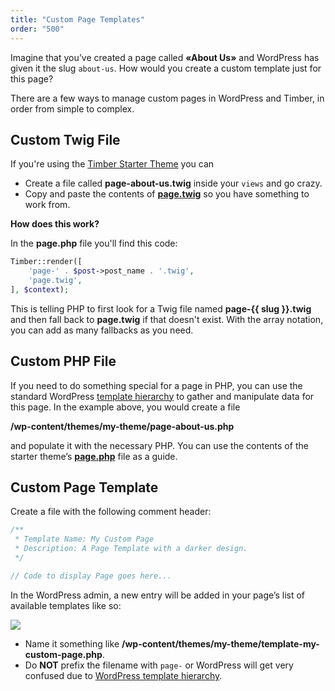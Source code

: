 ```yaml
---
title: "Custom Page Templates"
order: "500"
---
```


Imagine that you’ve created a page called **«About Us»** and WordPress has given it the slug `about-us`. How would you create a custom template just for this page?

There are a few ways to manage custom pages in WordPress and Timber, in order from simple to complex.

## Custom Twig File

If you're using the [Timber Starter Theme](https://github.com/timber/starter-theme) you can

* Create a file called **page-about-us.twig** inside your `views` and go crazy.
* Copy and paste the contents of [**page.twig**](https://github.com/timber/starter-theme/blob/master/templates/page.twig) so you have something to work from.

**How does this work?**

In the **page.php** file you'll find this code:

```php
Timber::render([
    'page-' . $post->post_name . '.twig',
    'page.twig',
], $context);
```

This is telling PHP to first look for a Twig file named **page-{{ slug }}.twig** and then fall back to **page.twig** if that doesn't exist. With the array notation, you can add as many fallbacks as you need.

## Custom PHP File

If you need to do something special for a page in PHP, you can use the standard WordPress [template hierarchy](http://codex.wordpress.org/Template_Hierarchy) to gather and manipulate data for this page. In the example above, you would create a file

**/wp-content/themes/my-theme/page-about-us.php**

and populate it with the necessary PHP. You can use the contents of the starter theme’s [**page.php**](https://github.com/timber/starter-theme/blob/master/page.php) file as a guide.

## Custom Page Template

Create a file with the following comment header:

```php
/**
 * Template Name: My Custom Page
 * Description: A Page Template with a darker design.
 */

// Code to display Page goes here...
```

In the WordPress admin, a new entry will be added in your page’s list of available templates like so:

![](http://codex.wordpress.org/images/thumb/a/a3/page-templates-pulldown-screenshot.png/180px-page-templates-pulldown-screenshot.png)

* Name it something like **/wp-content/themes/my-theme/template-my-custom-page.php**.
* Do **NOT** prefix the filename with `page-` or WordPress will get very confused due to [WordPress template hierarchy](https://developer.wordpress.org/themes/basics/template-hierarchy/#single-page).
